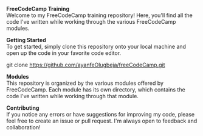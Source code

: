 **FreeCodeCamp Training**<br/>
Welcome to my FreeCodeCamp training  repository! Here, you'll find all the code I've written while working through the various FreeCodeCamp modules.<br/>

**Getting Started**<br/>
To get started, simply clone this repository onto your local machine and open up the code in your favorite code editor.<br/>

git clone https://github.com/ayanfeOlugbeja/freeCodeCamp.git<br/>

**Modules**<br/>
This repository is organized by the various modules offered by FreeCodeCamp. Each module has its own directory, which contains the code I've written while working through that module.<br/>

**Contributing**<br/>
If you notice any errors or have suggestions for improving my code, please feel free to create an issue or pull request. I'm always open to feedback and collaboration!
